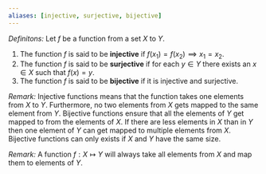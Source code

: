 ```yaml
---
aliases: [injective, surjective, bijective]
---
```

*Definitons:* Let $f$ be a function from a set $X$ to $Y$.
1. The function $f$ is said to be **injective** if $f(x_1) = f(x_2)\implies x_1=x_2$.
2. The function $f$ is said to be **surjective** if for each $y\in Y$ there exists an $x\in X$ such that $f(x) = y$.
3. The function $f$ is said to be **bijective** if it is injective and surjective.

*Remark:* Injective functions means that the function takes one elements from $X$ to $Y$. Furthermore, no two elements from $X$ gets mapped to the same element from $Y$. Bijective functions ensure that all the elements of $Y$ get mapped to from the elements of $X$. If there are less elements in $X$ than in $Y$ then one element of $Y$ can get mapped to multiple elements from $X$. Bijective functions can only exists if $X$ and $Y$ have the same size.

*Remark:* A function $f:X\mapsto Y$ will always take all elements from $X$ and map them to elements of $Y$.